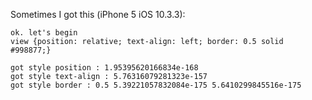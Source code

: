 Sometimes I got this (iPhone 5 iOS 10.3.3):
~~~~
ok. let's begin
view {position: relative; text-align: left; border: 0.5 solid #998877;}

got style position : 1.95395620166834e-168
got style text-align : 5.76316079281323e-157
got style border : 0.5 5.39221057832084e-175 5.6410299845516e-175
~~~~
